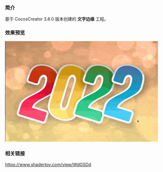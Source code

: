 ### 简介
基于 CocosCreator 3.8.0 版本创建的 **文字边缘** 工程。

### 效果预览
![image](../../../gif/202208/2022080502.gif)

### 相关链接
https://www.shadertoy.com/view/WdGSDd